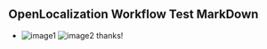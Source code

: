 ## OpenLocalization Workflow Test MarkDown
* ![image1](.\cac01667-dd2c-4211-b741-7805111e3dfc.PNG)   ![image2](.\127f9cbb-71cd-4e31-a609-576be5c34847.png) 
thanks!